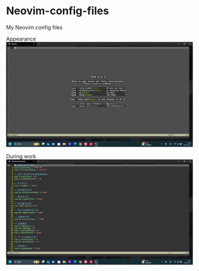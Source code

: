 # Neovim-config-files

My Neovim config files

Appearance
<h>
   <img src="images/Appearance.png">
</h>

During work
<h>
   <img src="images/During work.png">
</h>
